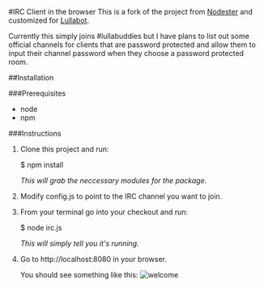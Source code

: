 #IRC Client in the browser
This is a fork of the project from [Nodester](https://github.com/nodester/irc) and customized for [Lullabot](http://lullabot.com).

Currently this simply joins #lullabuddies but I have plans to list out some official channels for clients that are password protected and allow them to input their channel password when they choose a password protected room.

##Installation

###Prerequisites

 * node
 * npm

###Instructions

1. Clone this project and run:

    $ npm install

    _This will grab the neccessary modules for the package._

2. Modify config.js to point to the IRC channel you want to join.

2. From your terminal go into your checkout and run:

    $ node irc.js

    _This will simply tell you it's running._

3. Go to http://localhost:8080 in your browser.

    You should see something like this:
    ![welcome](https://img.skitch.com/20120331-d57xgxfkrte1ksnprcdus12um9.jpg)